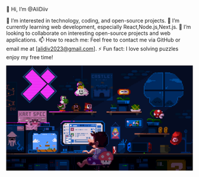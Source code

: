 👋 Hi, I’m @AliDiiv

👀 I’m interested in technology, coding, and open-source projects.
🌱 I’m currently learning web development, especially React,Node.js,Next.js.
💞️ I’m looking to collaborate on interesting open-source projects and web applications.
📫 How to reach me: Feel free to contact me via GitHub or email me at [alidiv2023@gmail.com].
⚡ Fun fact: I love solving puzzles enjoy  my free time!

![Memory Game](1.gif)



<!---
AliDiiv/AliDiiv is a ✨ special ✨ repository because its `README.md` (this file) appears on your GitHub profile.
You can click the Preview link to take a look at your changes.
--->
